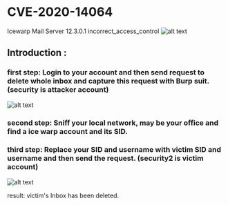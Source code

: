 # CVE-2020-14064
Icewarp Mail Server 12.3.0.1 incorrect_access_control
![alt text](https://nvd.nist.gov/vuln/detail/CVE-2020-14064)

## Introduction :
### first step:  Login to your account and then send request to delete whole inbox and capture this request with Burp suit. (security is attacker account)
![alt text](https://github.com/networksecure/Icewarp_incorrect_access_control/blob/master/incorrect1.png)

### second step: Sniff your local network, may be your office and find a ice warp account and its SID.

### third step:  Replace your SID and username with victim SID and username and then send the request. (security2 is victim account)
![alt text](https://github.com/networksecure/Icewarp_incorrect_access_control/blob/master/incorrect2.png)

result: victim's Inbox has been deleted.
